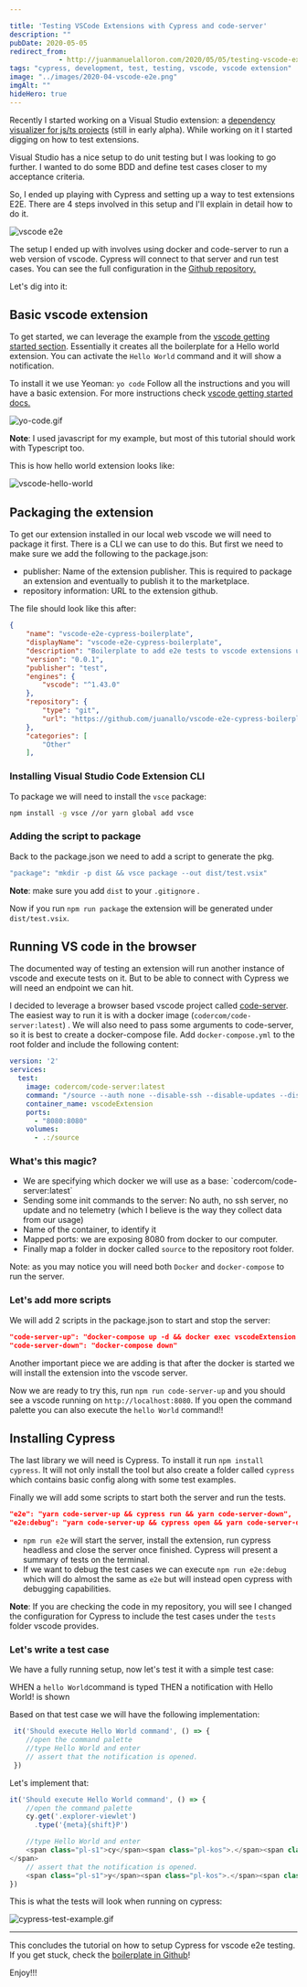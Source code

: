 ```yaml
---

title: 'Testing VSCode Extensions with Cypress and code-server'
description: ""
pubDate: 2020-05-05
redirect_from: 
            - http://juanmanuelalloron.com/2020/05/05/testing-vscode-extensions-with-cypress-and-code-server/
tags: "cypress, development, test, testing, vscode, vscode extension"
image: "../images/2020-04-vscode-e2e.png"
imgAlt: ""
hideHero: true
---
```

Recently I started working on a Visual Studio extension: a [dependency visualizer for js/ts projects](https://marketplace.visualstudio.com/items?itemName=juanallo.vscode-dependency-cruiser&ssr=false#overview) (still in early alpha). While working on it I started digging on how to test extensions.

Visual Studio has a nice setup to do unit testing but I was looking to go further. I wanted to do some BDD and define test cases closer to my acceptance criteria.

So, I ended up playing with Cypress and setting up a way to test extensions E2E. There are 4 steps involved in this setup and I'll explain in detail how to do it.

![vscode e2e](../images/2020-04-vscode-e2e.png)

The setup I ended up with involves using docker and code-server to run a web version of vscode. Cypress will connect to that server and run test cases. You can see the full configuration in the [Github repository.](https://github.com/juanallo/vscode-e2e-cypress-boilerplate)

Let's dig into it:

## Basic vscode extension

To get started, we can leverage the example from the [vscode getting started section](https://code.visualstudio.com/api/get-started/your-first-extension). Essentially it creates all the boilerplate for a Hello world extension. You can activate the `Hello World` command and it will show a notification.

To install it we use Yeoman: `yo code` Follow all the instructions and you will have a basic extension. For more instructions check [vscode getting started docs.](https://code.visualstudio.com/api/get-started/your-first-extension)

![yo-code.gif](../images/2020-05-yo-code.gif)

**Note**: I used javascript for my example, but most of this tutorial should work with Typescript too.

This is how hello world extension looks like:

![vscode-hello-world](../images/2020-05-vscode-hello-world.gif)

## Packaging the extension

To get our extension installed in our local web vscode we will need to package it first. There is a CLI we can use to do this. But first we need to make sure we add the following to the package.json:

- publisher: Name of the extension publisher. This is required to package an extension and eventually to publish it to the marketplace.
- repository information: URL to the extension github.

The file should look like this after:

```json
{
    "name": "vscode-e2e-cypress-boilerplate",
    "displayName": "vscode-e2e-cypress-boilerplate",
    "description": "Boilerplate to add e2e tests to vscode extensions using Cypress.io and code-server",
    "version": "0.0.1",
    "publisher": "test",
    "engines": {
        "vscode": "^1.43.0"
    },
    "repository": {
        "type": "git",
        "url": "https://github.com/juanallo/vscode-e2e-cypress-boilerplate.git"
    },
    "categories": [
        "Other"
    ],
```

### Installing Visual Studio Code Extension CLI

To package we will need to install the `vsce` package:

```bash
npm install -g vsce //or yarn global add vsce
```

### Adding the script to package

Back to the package.json we need to add a script to generate the pkg.

```bash
"package": "mkdir -p dist && vsce package --out dist/test.vsix"
```

**Note**: make sure you add `dist` to your `.gitignore` .

Now if you run `npm run package` the extension will be generated under `dist/test.vsix`.

## Running VS code in the browser

The documented way of testing an extension will run another instance of vscode and execute tests on it. But to be able to connect with Cypress we will need an endpoint we can hit.

I decided to leverage a browser based vscode project called [code-server](https://github.com/cdr/code-server). The easiest way to run it is with a docker image (`codercom/code-server:latest`) . We will also need to pass some arguments to code-server, so it is best to create a docker-compose file. Add `docker-compose.yml` to the root folder and include the following content:

```yml
version: '2'
services:
  test:
    image: codercom/code-server:latest
    command: "/source --auth none --disable-ssh --disable-updates --disable-telemetry"
    container_name: vscodeExtension
    ports:
      - "8080:8080"
    volumes:
      - .:/source
```

### What's this magic?

- We are specifying which docker we will use as a base: \`codercom/code-server:latest\`
- Sending some init commands to the server: No auth, no ssh server, no update and no telemetry (which I believe is the way they collect data from our usage)
- Name of the container, to identify it
- Mapped ports: we are exposing 8080 from docker to our computer.
- Finally map a folder in docker called `source` to the repository root folder.

Note: as you may notice you will need both `Docker` and `docker-compose` to run the server.

### Let's add more scripts

We will add 2 scripts in the package.json to start and stop the server:

```json
"code-server-up": "docker-compose up -d && docker exec vscodeExtension code-server --install-extension /source/dist/test.vsix",
"code-server-down": "docker-compose down"
```

Another important piece we are adding is that after the docker is started we will install the extension into the vscode server.

Now we are ready to try this, run `npm run code-server-up` and you should see a vscode running on `http://localhost:8080`. If you open the command palette you can also execute the `hello World` command!!

## Installing Cypress

The last library we will need is Cypress. To install it run `npm install cypress`. It will not only install the tool but also create a folder called `cypress` which contains basic config along with some test examples.

Finally we will add some scripts to start both the server and run the tests.

```json
"e2e": "yarn code-server-up && cypress run && yarn code-server-down",
"e2e:debug": "yarn code-server-up && cypress open && yarn code-server-down"
```

- `npm run e2e` will start the server, install the extension, run cypress headless and close the server once finished. Cypress will present a summary of tests on the terminal.
- If we want to debug the test cases we can execute `npm run e2e:debug` which will do almost the same as `e2e` but will instead open cypress with debugging capabilities.

**Note**: If you are checking the code in my repository, you will see I changed the configuration for Cypress to include the test cases under the `tests` folder vscode provides.

### Let's write a test case

We have a fully running setup, now let's test it with a simple test case:

<p class="note">
WHEN a <code>hello World</code>command is typed THEN a notification with Hello World! is shown
</p>

Based on that test case we will have the following implementation:

```js
 it('Should execute Hello World command', () => {
    //open the command palette
    //type Hello World and enter
    // assert that the notification is opened.
 })
```

Let's implement that:

```js
it('Should execute Hello World command', () => {
    //open the command palette
    cy.get('.explorer-viewlet')
      .type('{meta}{shift}P')

    //type Hello World and enter
    <span class="pl-s1">cy</span><span class="pl-kos">.</span><span class="pl-en">focused</span><span class="pl-kos">(</span><span class="pl-kos">)</span><span class="pl-kos">.</span><span class="pl-en">type</span><span class="pl-kos">(</span><span class="pl-s1">'Hello World'</span><span class="pl-kos">)
</span>
    // assert that the notification is opened.
    <span class="pl-s1">y</span><span class="pl-kos">.</span><span class="pl-en">findByText</span><span class="pl-kos">(</span><span class="pl-s">'Hello World!'</span><span class="pl-kos">)</span><span class="pl-kos">.</span><span class="pl-en">should</span><span class="pl-kos">(</span><span class="pl-s">'exist'</span><span class="pl-kos">)</span>
})
```

This is what the tests will look when running on cypress:

![cypress-test-example.gif](../images/2020-05-cypress-test-example.gif)

---

This concludes the tutorial on how to setup Cypress for vscode e2e testing. If you get stuck, check the [boilerplate in Github](https://github.com/juanallo/vscode-e2e-cypress-boilerplate)!

Enjoy!!!

